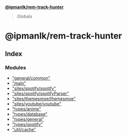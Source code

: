 **[@ipmanlk/rem-track-hunter](README.md)**

> Globals

# @ipmanlk/rem-track-hunter

## Index

### Modules

* ["general/common"](modules/_general_common_.md)
* ["main"](modules/_main_.md)
* ["sites/spotify/spotify"](modules/_sites_spotify_spotify_.md)
* ["sites/spotify/spotifyParser"](modules/_sites_spotify_spotifyparser_.md)
* ["sites/themesmoe/themesmoe"](modules/_sites_themesmoe_themesmoe_.md)
* ["sites/youtube/youtube"](modules/_sites_youtube_youtube_.md)
* ["types/anime"](modules/_types_anime_.md)
* ["types/database"](modules/_types_database_.md)
* ["types/general"](modules/_types_general_.md)
* ["types/spotify"](modules/_types_spotify_.md)
* ["util/cache"](modules/_util_cache_.md)

